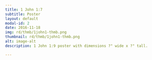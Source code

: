 ```yaml
---
title: 1 John 1:7
subtitle: Poster
layout: default
modal-id: 2
date: 2016-11-18
img: rd/thmb/1john1-thmb.png
thumbnail: rd/thmb/1john1-thmb.png
alt: image-alt
description: 1 John 1:9 poster with dimensions ?" wide x ?" tall.

---
```

